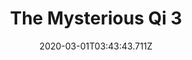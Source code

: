 ---
templateKey: blog-post
featuredpost: false
date: 2020-03-01T03:43:43.711Z
featuredimage: /img/quest_bg5.png
imgBg: quest_bg5
title: The Mysterious Qi 3
description: You've found yet another strange note within the Mayor's fridge. This time the instructions are more cryptic.
reward: The Mysterious Qi 4
tags:
  - Solar Essence
  - Desert
---